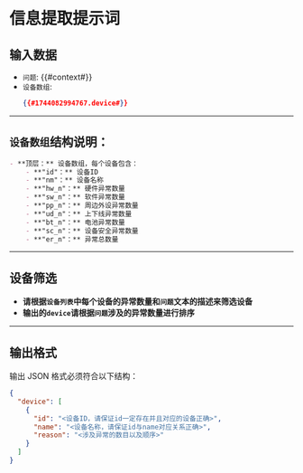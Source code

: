 # 信息提取提示词

## 输入数据
- `问题`: {{#context#}}
- `设备数组`:
    ```json
    {{#1744082994767.device#}}
    ```

---

## `设备数组`结构说明：
```markdown
- **顶层：** 设备数组，每个设备包含：
    - **"id"：** 设备ID
    - **"nm"：** 设备名称
    - **"hw_n"：** 硬件异常数量
    - **"sw_n"：** 软件异常数量
    - **"pp_n"：** 周边外设异常数量
    - **"ud_n"：** 上下线异常数量
    - **"bt_n"：** 电池异常数量
    - **"sc_n"：** 设备安全异常数量
    - **"er_n"：** 异常总数量
```

---

## 设备筛选
- **请根据`设备列表`中每个设备的异常数量和`问题`文本的描述来筛选设备**
- **输出的`device`请根据`问题`涉及的异常数量进行排序**

---

## 输出格式
输出 JSON 格式必须符合以下结构：
```json
{
  "device": [
    {
      "id": "<设备ID，请保证id一定存在并且对应的设备正确>",
      "name": "<设备名称，请保证id与name对应关系正确>",
      "reason": "<涉及异常的数目以及顺序>"
    }
  ]
}
```
